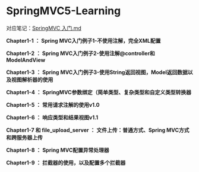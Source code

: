 # SpringMVC5-Learning

对应笔记：[SpringMVC 入门.md](https://github.com/wangcheng95/CS-Note2019/blob/master/java%20web/SpringMVC%E5%85%A5%E9%97%A8.md)

**Chapter1-1 ：	Spring MVC入门例子1-不使用注解，完全XML配置**

**Chapter1-2 ：  Spring MVC入门例子2-使用注解@controller和ModelAndView**

**Chapter1-3 ：  Spring MVC入门例子3-使用String返回视图，Model返回数据以及视图解析器的使用**

**Chapter1-4 ：	SpringMVC参数绑定（简单类型、复杂类型和自定义类型转换器**

**Chapter1-5 ：	常用请求注解的使用v1.0**

**Chapter1-6 ：  响应类型和结果视图v1.1**

**Chapter1-7 和 file_upload_server ：  文件上传：普通方式、Spring MVC方式和跨服务器上传**

**Chapter1-8 ：  Spring MVC配置异常处理器**

**Chapter1-9 ：  拦截器的使用，以及配置多个拦截器**
